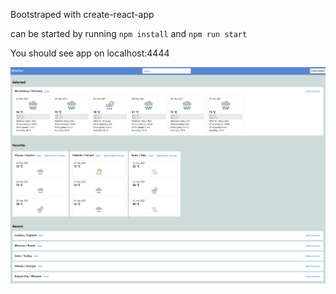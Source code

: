 Bootstraped with create-react-app

can be started by running 
`npm install` and `npm run start`

You should see app on localhost:4444

![](src/main/Assignment.png)